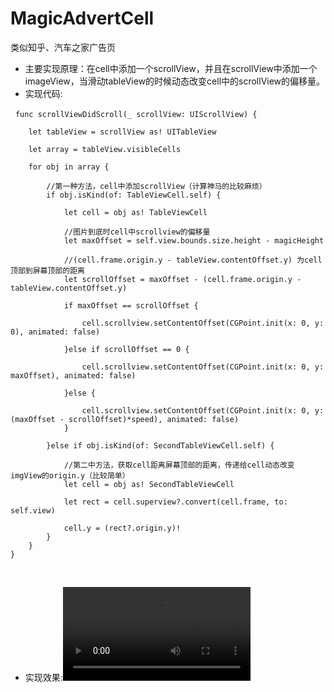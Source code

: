 # MagicAdvertCell
类似知乎、汽车之家广告页

* 主要实现原理：在cell中添加一个scrollView，并且在scrollView中添加一个imageView，当滑动tableView的时候动态改变cell中的scrollView的偏移量。
* 实现代码:

   `func scrollViewDidScroll(_ scrollView: UIScrollView) {`
   
        let tableView = scrollView as! UITableView
        
        let array = tableView.visibleCells
        
        for obj in array {
            
            //第一种方法，cell中添加scrollView（计算神马的比较麻烦）
            if obj.isKind(of: TableViewCell.self) {
                
                let cell = obj as! TableViewCell
                
                //图片到底时cell中scrollview的偏移量
                let maxOffset = self.view.bounds.size.height - magicHeight
                
                //(cell.frame.origin.y - tableView.contentOffset.y) 为cell顶部到屏幕顶部的距离
                let scrollOffset = maxOffset - (cell.frame.origin.y - tableView.contentOffset.y)
                
                if maxOffset == scrollOffset {
                    
                    cell.scrollview.setContentOffset(CGPoint.init(x: 0, y: 0), animated: false)
                    
                }else if scrollOffset == 0 {
                    
                    cell.scrollview.setContentOffset(CGPoint.init(x: 0, y: maxOffset), animated: false)
                    
                }else {
                    
                    cell.scrollview.setContentOffset(CGPoint.init(x: 0, y: (maxOffset - scrollOffset)*speed), animated: false)
                }
                
            }else if obj.isKind(of: SecondTableViewCell.self) {
                
                //第二中方法，获取cell距离屏幕顶部的距离，传递给cell动态改变imgView的origin.y（比较简单）
                let cell = obj as! SecondTableViewCell
                
                let rect = cell.superview?.convert(cell.frame, to: self.view)
                
                cell.y = (rect?.origin.y)!
            }
        }
    }
    
* 实现效果:![image](https://github.com/huhaosanxiong/MagicAdvertCell/raw/master/MagicCell/ScreenShot/RecordVideo.mov)
